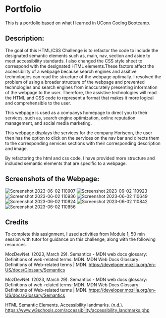 # Portfolio
This is a portfolio based on what I learned in UConn Coding Bootcamp.
## Description:

The goal of this HTML/CSS Challenge is to refactor the code to include the designated semantic elements such as, main, nav, section and aside to meet accessibility standards. I also changed the CSS style sheet to correspond with the designated HTML elements.These factors affect the accessibility of a webpage because search engines and assitive technologies can read the structure of the webpage optimally. I resolved the problem of using a broader structure of the webpage and prevented technologies and search engines from inaccurately presenting information of the webpage to the user.  Therefore, the assistive technologies will read the HTML and CSS code to represent a format that makes it more logical and comprehensible to the user. 

This webpage is used as a companys homepage to direct you to their services, such as, search engine optimization, online reputation management, and social media marketing. 
 
This webpage displays the services for the company Horiseon, the user then has the option to click on the services on the nav bar and directs them to the corresponding services sections with their corresponding description and image. 

By refactoring the html and css code, I have provided more structure and included semantic elements that are specific to a webpage. 



## Screenshots of the Webpage:

![Screenshot 2023-06-02 110907](https://github.com/gmtzz/HTML-CSS-Accessibility-Challenge/assets/94001517/f31ee6ba-6366-4d72-8cf9-a6b20e880088)
![Screenshot 2023-06-02 110923](https://github.com/gmtzz/HTML-CSS-Accessibility-Challenge/assets/94001517/0f23dfae-b61f-47c2-aa6b-9665e80daf47)
![Screenshot 2023-06-02 110936](https://github.com/gmtzz/HTML-CSS-Accessibility-Challenge/assets/94001517/5acc65fc-8bb7-4254-83f5-bee0c31d14a1)
![Screenshot 2023-06-02 110649](https://github.com/gmtzz/HTML-CSS-Accessibility-Challenge/assets/94001517/b78d378f-1d6f-46f8-a3ff-6abd9f3b9df1)
![Screenshot 2023-06-02 110824](https://github.com/gmtzz/HTML-CSS-Accessibility-Challenge/assets/94001517/fc1deb6f-9269-4a36-97f6-b2a73f630f76)
![Screenshot 2023-06-02 110842](https://github.com/gmtzz/HTML-CSS-Accessibility-Challenge/assets/94001517/6c9cbd9a-8880-4f95-9514-71198772153c)
![Screenshot 2023-06-02 110856](https://github.com/gmtzz/HTML-CSS-Accessibility-Challenge/assets/94001517/dc89ef30-9ae9-40a5-957e-b0c7465663f3)

## Credits

To complete this assignment, I used activities from Module 1, 50 min session with tutor for guidance on this challenge, along with the following resources. 

MozDevNet. (2023, March 29). Semantics - MDN web docs glossary: Definitions of web-related terms: MDN. MDN Web Docs Glossary: Definitions of Web-related terms | MDN. https://developer.mozilla.org/en-US/docs/Glossary/Semantics 

MozDevNet. (2023, March 29). Semantics - MDN web docs glossary: Definitions of web-related terms: MDN. MDN Web Docs Glossary: Definitions of Web-related terms | MDN. https://developer.mozilla.org/en-US/docs/Glossary/Semantics 

HTML Semantic Elements. Accessibility landmarks. (n.d.). https://www.w3schools.com/accessibility/accessibility_landmarks.php 
